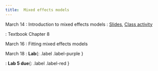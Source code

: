 ```yaml
---
title:  Mixed effects models
---
```


March 14
: Introduction to mixed effects models
  : [Slides](https://sta279-s22.github.io/slides/lecture_17.html), [Class activity](https://sta279-s22.github.io/class_activities/ca_lecture_17.html)
  
: Textbook Chapter 8

March 16
: Fitting mixed effects models

March 18
: **Lab**{: .label .label-purple }

: **Lab 5 due**{: .label .label-red }